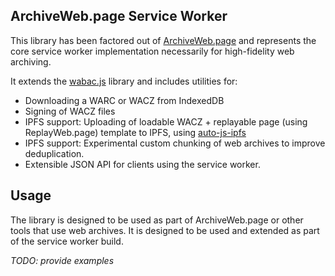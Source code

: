## ArchiveWeb.page Service Worker

This library has been factored out of [ArchiveWeb.page](https://webrecorder/archiveweb.page) and represents the core service worker implementation
necessarily for high-fidelity web archiving.

It extends the [wabac.js](https://webrecorder/wabac.js) library and includes utilities for:
- Downloading a WARC or WACZ from IndexedDB
- Signing of WACZ files
- IPFS support: Uploading of loadable WACZ + replayable page (using ReplayWeb.page) template to IPFS, using [auto-js-ipfs](https://github.com/RangerMauve/auto-js-ipfs)
- IPFS support: Experimental custom chunking of web archives to improve deduplication.
- Extensible JSON API for clients using the service worker.


## Usage

The library is designed to be used as part of ArchiveWeb.page or other tools that use web archives. It is designed to be used and extended
as part of the service worker build.

*TODO: provide examples*
